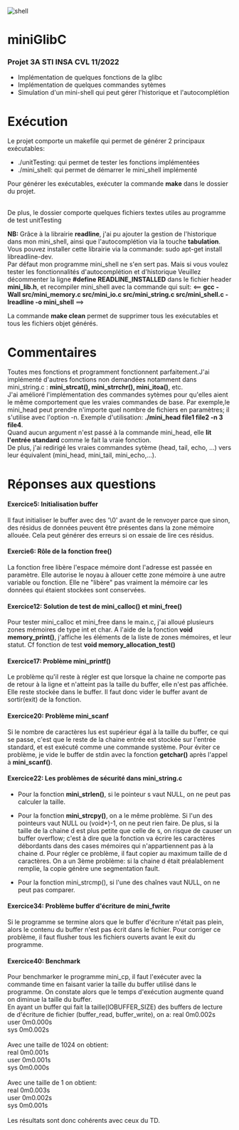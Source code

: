 ![shell](https://user-images.githubusercontent.com/109469684/202615973-7cb56adf-9892-4efe-b71d-2541a7754faf.png)
# miniGlibC
<h3>Projet 3A STI INSA CVL 11/2022</h3>

<ul>
<li>Implémentation de quelques fonctions de la glibc</li>
<li>Implémentation de quelques commandes sytèmes</li>
<li>Simulation d'un mini-shell qui peut gérer l'historique et l'autocomplétion</li>
</ul>

# Exécution
<p>Le projet comporte un makefile qui permet de générer 2 principaux exécutables:</p>
<ul>
<li>./unitTesting: qui permet de tester les fonctions implémentées</li>
<li>./mini_shell: qui permet de démarrer le mini_shell implémenté</li>
</ul>


<p>Pour générer les exécutables, exécuter la commande <strong>make</strong> dans le dossier du projet.</p>
<br>De plus, le dossier comporte quelques fichiers textes utiles au programme de test unitTesting</p>
<p><strong>NB: </strong>Grâce à la librairie <strong>readline</strong>, j'ai pu ajouter la gestion de l'historique dans mon mini_shell, ainsi que l'autocomplétion via la touche <strong>tabulation</strong>.<br>
Vous pouvez installer cette librairie via la commande: <trong>sudo apt-get install libreadline-dev</strong>. <br> 
Par défaut mon programme mini_shell ne s'en sert pas. Mais si vous voulez tester les fonctionnalités d'autocomplétion et d'historique
Veuillez  décommenter la ligne <strong>#define READLINE_INSTALLED</strong> dans le fichier header <strong>mini_lib.h</strong>, et recompiler mini_shell avec la commande qui suit: <== <strong>gcc -Wall src/mini_memory.c src/mini_io.c src/mini_string.c  src/mini_shell.c -lreadline -o mini_shell</strong> ==>
<p>La commande <strong>make clean</strong> permet de supprimer tous les exécutables et tous les fichiers objet générés.


# Commentaires
<p>Toutes mes fonctions et programment fonctionnent parfaitement.J'ai implémenté d'autres fonctions non demandées notamment dans mini_string.c : <strong>mini_strcat(), mini_strrchr(), mini_itoa()</strong>, etc.<br>
J'ai amélioré l'implémentation des commandes sytèmes pour qu'elles aient le même comportement que les vraies commandes de base.
Par exemple,le mini_head peut prendre n'importe quel nombre de fichiers en paramètres; il s'utilise avec l'option -n.
Exemple d'utilisation: <strong>./mini_head file1 file2 -n 3 file4</strong>.<br>
Quand aucun argument n'est passé à la commande mini_head, elle <strong>lit l'entrée standard </strong>comme le fait la vraie fonction.<br>
De plus, j'ai redirigé les vraies commandes sytème (head, tail, echo, ...) vers leur équivalent (mini_head, mini_tail, mini_echo,...).<br>
</p>

# Réponses aux questions
<h4>Exercice5: Initialisation buffer</h4>
<p>Il faut initialiser le buffer avec des '\0' avant de le renvoyer parce que sinon, des résidus de données peuvent être présentes dans la zone mémoire allouée. Cela peut générer des erreurs si on essaie de lire ces résidus.</p>

<h4>Exercie6: Rôle de la fonction <strong>free()</strong></h4>
<p>La fonction free libère l'espace mémoire dont l'adresse est passée en paramètre. Elle autorise le noyau à allouer cette zone mémoire à une autre variable ou fonction.
Elle ne "libère" pas vraiment la mémoire car les données qui étaient stockées sont conservées.</p>

<h4>Exercice12: Solution de test de <strong>mini_calloc() et mini_free()</strong></h4> 
<p>Pour tester mini_calloc et mini_free dans le main.c, j'ai alloué plusieurs zones mémoires de type int et char. A l'aide de la fonction <strong>void memory_print()</strong>, j'affiche les éléments de la liste de zones mémoires, et leur statut.
Cf fonction de test <strong>void memory_allocation_test()</strong>
</p>

<h4>Exercice17: Problème mini_printf()</h4>
<p>Le problème qu'il reste à régler est que lorsque la chaine ne comporte pas de retour à la ligne et n'atteint pas la taille du buffer, elle n'est pas affichée. Elle reste stockée dans le buffer. Il faut donc vider le buffer avant de sortir(exit) de la fonction.</p>

<h4>Exercice20: Problème mini_scanf</h4>
<p>Si le nombre de caractères lus est supérieur égal à la taille du buffer, ce qui se passe, c'est que le reste de la chaine entrée est stockée sur l'entrée standard, et est exécuté comme une commande système.
Pour éviter ce problème, je vide le buffer de stdin avec la fonction <strong>getchar()</strong> après l'appel à <strong>mini_scanf()</strong>.</p>


<h4>Exercice22: Les problèmes de sécurité dans <strong>mini_string.c</strong></h4>
<ul>
<li><p>Pour la fonction <strong>mini_strlen()</strong>, si le pointeur s vaut NULL, on ne peut pas calculer la taille.</p></li>

<li><p>Pour la fonction <strong>mini_strcpy()</strong>, on a le même problème. Si l'un des pointeurs vaut NULL ou (void*)-1, on ne peut rien faire.
De plus, si la taille de la chaine d est plus petite que celle de s, on risque de causer un buffer overflow; c'est à dire que la fonction va écrire les caractères débordants dans des cases mémoires qui n'appartiennent pas à la chaine d.
Pour régler ce problème, il faut copier au maximum taille de d caractères.
On a un 3ème problème: si la chaine d était préalablement remplie, la copie génère une segmentation fault.</p>
</li>
<li>Pour la fonction mini_strcmp(), si l'une des chaînes vaut NULL, on ne peut pas comparer.</li>
</ul>

<h4>Exercice34: Problème buffer d'écriture de mini_fwrite</h4>
<p>Si le programme se termine alors que le buffer d'écriture n'était pas plein, alors le contenu du buffer n'est pas écrit dans le fichier.
Pour corriger ce problème, il faut flusher tous les fichiers ouverts avant le exit du programme.</p>

<h4>Exercice40: Benchmark</h4>
<p>Pour benchmarker le programme mini_cp, il faut l'exécuter avec la commande time en faisant varier la taille du buffer utilisé dans le programme.
On constate alors que le temps d'exécution augmente quand on diminue la taille du buffer.
<br>
En ayant un buffer qui fait la taille(IOBUFFER_SIZE) des buffers de lecture de d'écriture de fichier (buffer_read, buffer_write), on a:
real    0m0.002s<br>
user    0m0.000s<br>
sys     0m0.002s<br>
<br>
Avec une taille de 1024 on obtient:<br>
real    0m0.001s<br>
user    0m0.001s<br>
sys     0m0.000s<br>
<br>
Avec une taille de 1 on obtient:<br>
real    0m0.003s<br>
user    0m0.002s<br>
sys     0m0.001s<br>
<br>
Les résultats sont donc cohérents avec ceux du TD.</p>

